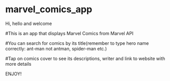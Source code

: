 # marvel_comics_app

Hi, hello and welcome

#This is an app that displays Marvel Comics from Marvel API

#You can search for comics by its title(remember to type hero name correctly: ant-man not antman, spider-man etc.)

#Tap on comics cover to see its descriptions, writer and link to website with more details



ENJOY!

